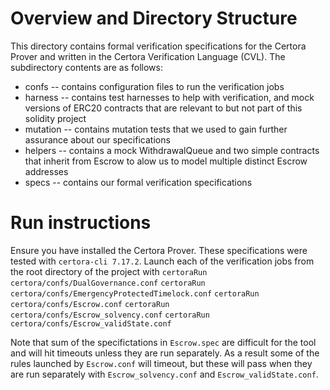 # Overview and Directory Structure
This directory contains formal verification specifications for the Certora
Prover and written in the Certora Verification Language (CVL). The subdirectory
contents are as follows:
 * confs -- contains configuration files to run the verification jobs
 * harness -- contains test harnesses to help with verification, and mock 
   versions of ERC20 contracts that are relevant to but not part of this solidity project
 * mutation -- contains mutation tests that we used to gain further assurance 
   about our specifications
 * helpers -- contains a mock WithdrawalQueue and two simple contracts that inherit from Escrow
   to alow us to model multiple distinct Escrow addresses
*  specs -- contains our formal verification specifications

# Run instructions
Ensure you have installed the Certora Prover. These specifications were tested with 
`certora-cli 7.17.2`. Launch each of the verification jobs from the root directory of the project with
`certoraRun certora/confs/DualGovernance.conf`
`certoraRun certora/confs/EmergencyProtectedTimelock.conf`
`certoraRun certora/confs/Escrow.conf`
`certoraRun certora/confs/Escrow_solvency.conf`
`certoraRun certora/confs/Escrow_validState.conf`

Note that sum of the specifictations in `Escrow.spec` are difficult for the tool and will hit timeouts
unless they are run separately. As a result some of the rules launched by `Escrow.conf` will timeout,
but these will pass when they are run separately with `Escrow_solvency.conf` and `Escrow_validState.conf`.